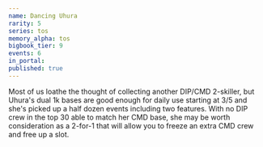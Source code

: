 ```yaml
---
name: Dancing Uhura
rarity: 5
series: tos
memory_alpha: tos
bigbook_tier: 9
events: 6
in_portal:
published: true
---
```


Most of us loathe the thought of collecting another DIP/CMD 2-skiller, but Uhura's dual 1k bases are good enough for daily use starting at 3/5 and she's picked up a half dozen events including two features. With no DIP crew in the top 30 able to match her CMD base, she may be worth consideration as a 2-for-1 that will allow you to freeze an extra CMD crew and free up a slot.

